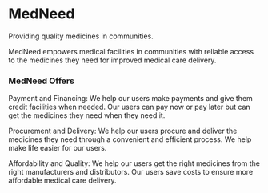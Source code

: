 # MedNeed

Providing quality medicines in communities.

MedNeed empowers medical facilities in communities with reliable access to the medicines they need for improved medical care delivery. 


### MedNeed Offers
Payment and Financing: We help our users make payments and give them credit facilities when needed. Our users can pay now or pay later but can get the medicines they need when they need it. 

Procurement and Delivery: We help our users procure and deliver the medicines they need through a convenient and efficient process. We help make life easier for our users.

Affordability and Quality: We help our users get the right medicines from the right manufacturers and distributors. Our users save costs to ensure more affordable medical care delivery.


